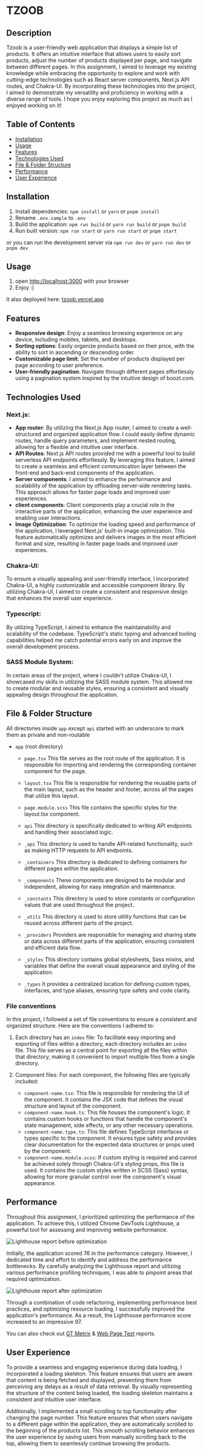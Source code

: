 # TZOOB

## Description
Tzoob is a user-friendly web application that displays a simple list of products. It offers an intuitive interface that allows users to easily sort products, adjust the number of products displayed per page, and navigate between different pages.
In this assignment, I aimed to leverage my existing knowledge while embracing the opportunity to explore and work with cutting-edge technologies such as React server components, Next.js API routes, and Chakra-UI.
By incorporating these technologies into the project, I aimed to demonstrate my versatility and proficiency in working with a diverse range of tools. I hope you enjoy exploring this project as much as I enjoyed working on it!


## Table of Contents
- [Installation](#installation)
- [Usage](#usage)
- [Features](#features)
- [Technologies Used](#technologies-used)
- [File & Folder Structure](#file--folder-structure)
- [Performance](#performance)
- [User Experience](#user-experience)

## Installation
1. Install dependencies: `npm install` or `yarn` or `pnpm install`
2. Rename `.env.sample` to `.env`
3. Build the application: `npm run build` or `yarn run build` or `pnpm build`
4. Run built version: `npm run start` or `yarn run start` or `pnpm start`

or you can run the development server via `npm run dev` or `yarn run dev` or `pnpm dev`

## Usage
1. open [http://localhost:3000](http://localhost:3000) with your browser
2. Enjoy :)

It also deployed here: [tzoob.vercel.app](https://tzoob.vercel.app/)

## Features
- **Responsive design**: Enjoy a seamless browsing experience on any device, including mobiles, tablets, and desktops.
- **Sorting options**: Easily organize products based on their price, with the ability to sort in ascending or descending order.
- **Customizable page limit**: Set the number of products displayed per page according to user preference.
- **User-friendly pagination**: Navigate through different pages effortlessly using a pagination system inspired by the intuitive design of boozt.com.

## Technologies Used
### Next.js:
- **App router**: By utilizing the Next.js App router, I aimed to create a well-structured and organized application flow. I could easily define dynamic routes, handle query parameters, and implement nested routing, allowing for a flexible and intuitive user interface.
- **API Routes**: Next.js API routes provided me with a powerful tool to build serverless API endpoints effortlessly. By leveraging this feature, I aimed to create a seamless and efficient communication layer between the front-end and back-end components of the application.
- **Server components**: I aimed to enhance the performance and scalability of the application by offloading server-side rendering tasks. This approach allows for faster page loads and improved user experiences.
- **client components**: Client components play a crucial role in the interactive parts of the application, enhancing the user experience and enabling user interactions. 
- **Image Optimization**: To optimize the loading speed and performance of the application, I leveraged Next.js' built-in image optimization. This feature automatically optimizes and delivers images in the most efficient format and size, resulting in faster page loads and improved user experiences.
### Chakra-UI:
To ensure a visually appealing and user-friendly interface, I incorporated Chakra-UI, a highly customizable and accessible component library. By utilizing Chakra-UI, I aimed to create a consistent and responsive design that enhances the overall user experience.
### Typescript:
By utilizing TypeScript, I aimed to enhance the maintainability and scalability of the codebase. TypeScript's static typing and advanced tooling capabilities helped me catch potential errors early on and improve the overall development process.
### SASS Module System:
In certain areas of the project, where I couldn't utilize Chakra-UI, I showcased my skills in utilizing the SASS module system. This allowed me to create modular and reusable styles, ensuring a consistent and visually appealing design throughout the application.

## File & Folder Structure
All directories inside `app` except `api` started with an underscore to mark them as private and non-routable
* `app` (root directory)
	* `page.tsx` This file serves as the root route of the application. It is responsible for importing and rendering the corresponding container component for the page.
	* `layout.tsx` This file is responsible for rendering the reusable parts of the main layout, such as the header and footer, across all the pages that utilize this layout.
	* `page.module.scss` This file contains the specific styles for the layout.tsx component.

	* `api` This directory is specifically dedicated to writing API endpoints and handling their associated logic.
	* `_api` This directory is used to handle API-related functionality, such as making HTTP requests to API endpoints.
	* `_containers` This directory is dedicated to defining containers for different pages within the application.
	* `_components` These components are designed to be modular and independent, allowing for easy integration and maintenance.
	* `_constants` This directory is used to store constants or configuration values that are used throughout the project.
	* `_utils` This directory is used to store utility functions that can be reused across different parts of the project.
	* `_providers` Providers are responsible for managing and sharing state or data across different parts of the application, ensuring consistent and efficient data flow.
	* `_styles` This directory contains global stylesheets, Sass mixins, and variables that define the overall visual appearance and styling of the application.
	* `_types` It provides a centralized location for defining custom types, interfaces, and type aliases, ensuring type safety and code clarity.

### File conventions
In this project, I followed a set of file conventions to ensure a consistent and organized structure. Here are the conventions I adhered to:

1. Each directory has an `index` file: To facilitate easy importing and exporting of files within a directory, each directory includes an `index` file. This file serves as a central point for exporting all the files within that directory, making it convenient to import multiple files from a single directory.

2. Component files: For each component, the following files are typically included:
	* `component-name.tsx`: This file is responsible for rendering the UI of the component. It contains the JSX code that defines the visual structure and layout of the component.
	* `component-name.hook.ts`: This file houses the component's logic. It contains custom hooks or functions that handle the component's state management, side effects, or any other necessary operations.
	* `component-name.type.ts`: This file defines TypeScript interfaces or types specific to the component. It ensures type safety and provides clear documentation for the expected data structures or props used by the component.
	* `component-name.module.scss`: If custom styling is required and cannot be achieved solely through Chakra-UI's styling props, this file is used. It contains the custom styles written in SCSS (Sass) syntax, allowing for more granular control over the component's visual appearance.

## Performance
Throughout this assignment, I prioritized optimizing the performance of the application. To achieve this, I utilized Chrome DevTools Lighthouse, a powerful tool for assessing and improving website performance.

<img src="https://i.postimg.cc/BvxfRtQw/1.jpg" alt="Lighthouse report before optimization"/>


Initially, the application scored 76 in the performance category. However, I dedicated time and effort to identify and address the performance bottlenecks. By carefully analyzing the Lighthouse report and utilizing various performance profiling techniques, I was able to pinpoint areas that required optimization.

<img src="https://i.postimg.cc/Sskb4qnQ/2.jpg" alt="Lighthouse report after optimization"/>


Through a combination of code refactoring, implementing performance best practices, and optimizing resource loading, I successfully improved the application's performance. As a result, the Lighthouse performance score increased to an impressive 97.

You can also check out [GT Metrix](https://gtmetrix.com/reports/tzoob.vercel.app/TOtG9uAu/) & [Web Page Test](https://www.webpagetest.org/result/230711_AiDcYA_5SS/) reports.

## User Experience
To provide a seamless and engaging experience during data loading, I incorporated a loading skeleton. This feature ensures that users are aware that content is being fetched and displayed, preventing them from perceiving any delays as a result of data retrieval. By visually representing the structure of the content being loaded, the loading skeleton maintains a consistent and intuitive user interface.

Additionally, I implemented a small scrolling to top functionality after changing the page number. This feature ensures that when users navigate to a different page within the application, they are automatically scrolled to the beginning of the products list. This smooth scrolling behavior enhances the user experience by saving users from manually scrolling back to the top, allowing them to seamlessly continue browsing the products.
